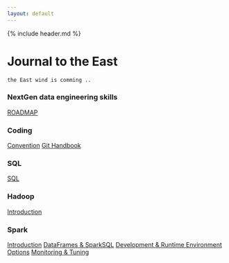 ```yaml
---
layout: default
---
```


{% include header.md %}

# Journal to the East
`the East wind is comming ..`

### NextGen data engineering skills
[ROADMAP](https://github.com/datastacktv/data-engineer-roadmap)

### Coding
[Convention](./Coding/swe/NamingAndStyling.md)
[Git Handbook](./Coding/git/commands.md)

### SQL
[SQL](./DataEngineering/sql/2-cents.md)

### Hadoop
[Introduction](./DataEngineering/hadoop/intro.md)

### Spark
[Introduction](./DataEngineering/spark/intro.md)
[DataFrames & SparkSQL](./DataEngineering/spark/dataframe-and-spark-sql.md)
[Development & Runtime Environment Options](./DataEngineering/spark/dev-runtime-options.md)
[Monitoring & Tuning](./DataEngineering/spark/monitoring-tuning.md)

